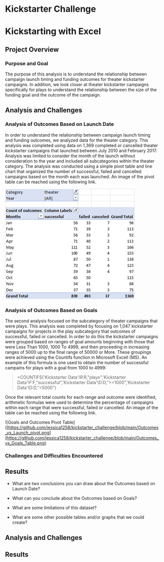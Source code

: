 # Kickstarter Challenge

# Kickstarting with Excel

## Project Overview
### Purpose and Goal
The purpose of this analysis is to understand the relationship between campaign launch timing and funding outcomes for theater kickstarter campaigns. In addition, we look closer at theater kickstarter campaigns specifically for plays to understand the relationship between the size of the funding goal and the outcome of the campaign. 

## Analysis and Challenges
### Analysis of Outcomes Based on Launch Date
In order to understand the relationship between campaign launch timing and funding outcomes, we analyzed data for the theater category. This analysis was completed using data on 1,369 completed or cancelled theater kickstarter campaigns that launched between July 2010 and February 2017. Analysis was limited to consider the month of the launch without consideration to the year and included all subcategories within the theater category. The analysis was conducted using a simple pivot table and line chart that organized the number of successful, failed and cancelled campaigns based on the month each was launched. An image of the pivot table can be reached using the following link.

![Launch Month and Outcomes Pivot Table](https://github.com/jessica1258/kickstarter_challenge/blob/main/Outcomes_vs_Launch_pivot.png)

### Analysis of Outcomes Based on Goals
The second analysis focused on the subcategory of theater campaigns that were plays. This analysis was completed by focusing on 1,047 kickstarter campaigns for projects in the play subcategory that outcomes of successful, failed or cancelled. In order to do this the kickstarter campaigns were grouped based on ranges of goal amounts beginning with those that were Less Than 1000, 1000 To 4999, and then proceeding in increasing ranges of 5000 up to the final range of 50000 or More. These groupings were achieved using the Countifs function in Microsoft Excell (MS). An example of this formula is one used to obtain the number of successful campains for plays with a goal from 1000 to 4999: 
>=COUNTIFS('Kickstarter Data'!$R:$R,"plays",'Kickstarter Data'!$F:$F,"successful",'Kickstarter Data'!$D:$D,">=1000",'Kickstarter Data'!$D:$D,"<5000")

Once the relevant total counts for each range and outcome were identified, arithmetic formulas were used to determine the percentage of campaigns within each range that were successful, failed or cancelled. An image of the table can be reached using the following link.

![Goals and Outcomes Pivot Table]([https://github.com/jessica1258/kickstarter_challenge/blob/main/Outcomes_vs_Launch_pivot.png](https://github.com/jessica1258/kickstarter_challenge/blob/main/Outcomes_vs_Goals_Table.png)

### Challenges and Difficulties Encountered

## Results

- What are two conclusions you can draw about the Outcomes based on Launch Date?

- What can you conclude about the Outcomes based on Goals?

- What are some limitations of this dataset?

- What are some other possible tables and/or graphs that we could create?




## Analysis and Challenges


## Results

